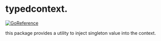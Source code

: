 # typedcontext.

[![GoReference](https://pkg.go.dev/badge/go.winto.dev/typedcontext)](https://pkg.go.dev/go.winto.dev/typedcontext)

this package provides a utility to inject singleton value into the context.
